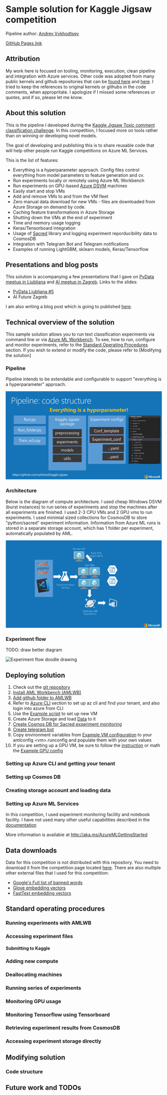 # Sample solution for Kaggle Jigsaw competition

Pipeline author: [Andrey Vykhodtsev](https://www.linkedin.com/in/vykhand/)

[GitHub Pages link](https://vykhand.github.io/kaggle-jigsaw)

## Attribution

My work here is focused on tooling, monitoring, execution, clean pipeline and integration with Azure services. Other code was adopted from many public kernels and github repositories that can be [found here](https://www.kaggle.com/c/jigsaw-toxic-comment-classification-challenge/kernels) and [here](https://www.kaggle.com/c/jigsaw-toxic-comment-classification-challenge/discussion). I tried to keep the references to original kernels or githubs in the code comments, when appropritate. I apologize if I missed some references or quotes, and if so, please let me know.

## About this solution

This is the pipeline I developed during the [Kaggle Jigsaw Toxic comment classification challenge](https://www.kaggle.com/c/jigsaw-toxic-comment-classification-challenge). In this competition, I focused more on tools rather than on winning or developing novel models.

The goal of developing and publishing this is to share reusable code that will help other people run Kaggle competitions on Azure ML Services.

This is the list of features:

 * Everything is a hyperparameter approach. Config files control everything from model parameters to feature generation and cv.
 * Run experiments locally or remotely using Azure ML Workbench
 * Run experiments on GPU-based [Azure DSVM](https://aka.ms/dsvm) machines
 * Easily start and stop VMs
 * Add and remove VMs to and from the VM fleet
 * Zero manual data download for new VMs - files are downloaded from Azure Storage on demand by code.
 * Caching feature transformations in Azure Storage
 * Shutting down the VMs at the end of experiment
 * Time and memory usage logging
 * Keras/Tensorboard integration
 * Usage of [Sacred](https://pypi.python.org/pypi/sacred) library and logging experiment reporducibility data to CosmosDB
 * Integration with Telegram Bot and Telegram notifications
 * Examples of running LightGBM, sklearn models, Keras/Tensorflow


## Presentations and blog posts

This solution is accompanying a few presentations that I gave on [PyData meetup in Ljubljana](https://www.meetup.com/PyData-Slovenia-Meetup/) and [AI meetup in Zagreb](https://www.meetup.com/Artificial-Intelligence-Future-Meetup/). Links to the slides:

 * [PyData Ljubljana #5](https://www.slideshare.net/andreyvykhodtsev/20180328-av-kagglejigsawwithamlwb-92229518)
 * AI Future Zagreb

I am also writing a blog post which is going to published [here](https://vykhand.github.io).

## Technical overview of the solution

This sample solution allows you to run text classification experiments via command line or via [Azure ML Workbench](http://aka.ms/AzureMLGettingStarted).
To see, how to run, configure and monitor experiments, refer to the [Standard Operating Procedures]() section.
If you wish to extend or modify the code, please refer to [Modifying the solution]

### Pipeline

Pipeline intends to be extendable and configurable to support "everything is a hyperparameter" approach.

![Pipeline: code structure](img/pipeline.png)

### Architecture
Below is the diagram of compute architecture. I used cheap Windows DSVM (burst instances) to run series of experiments and stop the machines after all experiments are finished.
I used 2-3 CPU VMs and 2 GPU vms to run experiments. I used minimial sized collections for CosmosDB to store "python/sacred" experiment information.
Information from Azure ML runs is stored in a separate storage account, which has 1 folder per experiment, automatically populated by AML.


![Training pipeline architecture on azure](img/arch.png)

### Experiment flow



TODO: draw better diagram

![Experiment flow doodle drawing](experiment_flow_doodle.png)

## Deploying solution

 1. Check out the [git repository]()
 1. [Install AML Workbench (AMLWB)]()
 1. [Add github folder to AMLWB]()
 1. Refer to [Azure CLI]() section to set up az cli and find your tenant, and also login into azure from CLI
 1. Use the [Example script]() to set up new VM
 1. Create Azure Storage and load [Data]() to it
 1. [Create Cosmos DB for Sacred experiment monitoring]()
 1. [Create telegram bot]()
 1. Copy environment variables from [Example VM configuration]() to your amlconfig \<vm\>.runconfig and populate them with your own values
 1. If you are setting up a GPU VM, be sure to follow the [instruction]() or math the [Example GPU config]()

### Setting up Azure CLI and getting your tenant

### Setting up Cosmos DB

### Creating storage account and loading data

### Setting up Azure ML Services

In this competition, I used experiment monitoring facility and notebook facility. I have not used many other useful capabilities described in the [documentation]()

More information is availabie at <http://aka.ms/AzureMLGettingStarted>

## Data downloads

Data for this competition is not distributed with this repository. You need to download it from the competition page located [here](https://www.kaggle.com/c/jigsaw-toxic-comment-classification-challenge/data). There are also multiple other external files that I used for this competition:

 * [Google's Full list of banned words](https://www.freewebheaders.com/full-list-of-bad-words-banned-by-google/)
 * [Glove embedding vectors](https://nlp.stanford.edu/projects/glove/)
 * [FastText embedding vectors](https://github.com/facebookresearch/fastText/blob/master/pretrained-vectors.md)




## Standard operating procedures

### Running experiments with AMLWB
### Accessing experiment files

#### Submitting to Kaggle

### Adding new compute
### Deallocating machines
### Running series of experiments
### Monitoring GPU usage
### Monitoring Tensorflow using Tensorboard
### Retrieving experiment results from CosmosDB
### Accessing experiment storage directly

## Modifying solution
### Code structure

## Future work and TODOs
